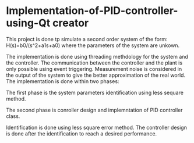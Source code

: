 # Implementation-of-PID-controller-using-Qt creator
This project is done tp simulate a second order system of the form: H(s)=b0/(s^2+a1s+a0) where the parameters of the system are unkown.

The implementation is done using threading methdology for the system and the controller.
The communication between the controller and the plant is only possible using event triggering.
Measurement noise is considered in the output of the system to give the better approximation of the real world.
The implementation is done within two phases:

The first phase is the system parameters identification using less sequare method.

The second phase is conroller design and implemntation of PID controller class.

Identification is done using less square error method. The controller design is done after the identification to reach a desired performance.
